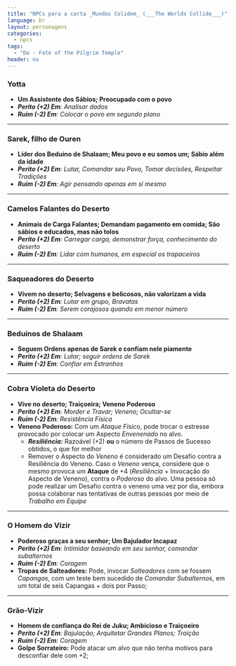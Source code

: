 ```yaml
---
title: "NPCs para a carta _Mundos Colidem_ (___The Worlds Collide___)"
language: br
layout: personagens
categories:
  - npcs
tags:
  - "Do - Fate of the Pilgrim Temple"
header: no
---
```


### Yotta

+ **Um Assistente dos Sábios; Preocupado com o povo**
+ _**Perito (+2) Em**: Analisar dados_
+ _**Ruim (-2) Em**:  Colocar o povo em segundo plano_

---

### Sarek, filho de Ouren

+ **Líder dos Beduíno de Shalaam; Meu povo e eu somos um; Sábio além da idade**
+ _**Perito (+2) Em**: Lutar, Comandar seu Povo, Tomar decisões, Respeitar Tradições_
+ _**Ruim (-2) Em**:  Agir pensando apenas em sí mesmo_

---

### Camelos Falantes do Deserto

+ **Animais de Carga Falantes; Demandam pagamento em comida; São sábios e educados, mas não tolos**
+ _**Perito (+2) Em**: Carregar carga, demonstrar força, conhecimento do deserto_
+ _**Ruim (-2) Em**:  Lidar com humanos, em especial os trapaceiros_

---

### Saqueadores do Deserto

+ **Vivem no deserto; Selvagens e belicosos, não valorizam a vida**
+ _**Perito (+2) Em**:  Lutar em grupo, Bravatas_
+ _**Ruim (-2) Em**:  Serem corajosos quando em menor número_

---

### Beduínos de Shalaam

+ **Seguem Ordens apenas de Sarek e confiam nele piamente**
+ _**Perito (+2) Em**:  Lutar; seguir ordens de Sarek_
+ _**Ruim (-2) Em**:  Confiar em Estranhos_

---

### Cobra Violeta do Deserto

+ **Vive no deserto; Traiçoeira; Veneno Poderoso**
+ _**Perito (+2) Em**:  Morder e Travar; Veneno; Ocultar-se_
+ _**Ruim (-2) Em**:  Resistência Física_
+ **Veneno Poderoso:** Com um _Ataque Físico_, pode trocar o estresse provocado por colocar um Aspecto _Envenenado_ no alvo.
	+ _**Resiliência:**_ Razoável (+2) **ou** o número de Passos de Sucesso obtidos, o que for melhor
	+ Remover o Aspecto do _Veneno_ é considerado um Desafio contra a Resiliência do Veneno. Caso o _Veneno_ vença, considere que o mesmo provoca um **Ataque** de +4 (_Resiliência_ + Invocação do Aspecto de Veneno), contra o _Poderoso_ do alvo. Uma pessoa só pode realizar um Desafio contra o veneno uma vez por dia, embora possa colaborar nas tentativas de outras pessoas por meio de _Trabalho em Equipe_

---

### O Homem do Vizir

+ **Poderoso graças a seu senhor; Um Bajulador Incapaz**
+ _**Perito (+2) Em**: Intimidar baseando em seu senhor, comandar subalternos_
+ _**Ruim (-2) Em**:  Coragem_
+ **Tropas de Salteadores:** Pode, invocar _Salteadores_ com se fossem _Capangas_, com um teste bem sucedido de _Comandar Subalternos_, em um total de seis Capangas  + dois por Passo;

---

### Grão-Vizir

+ **Homem de confiança do Rei de Juku; Ambicioso e Traiçoeiro**
+ _**Perito (+2) Em**: Bajulação; Arquitetar Grandes Planos; Traição_
+ _**Ruim (-2) Em**:  Coragem_
+ **Golpe Sorrateiro:** Pode atacar um alvo que não tenha motivos para desconfiar dele com +2;
